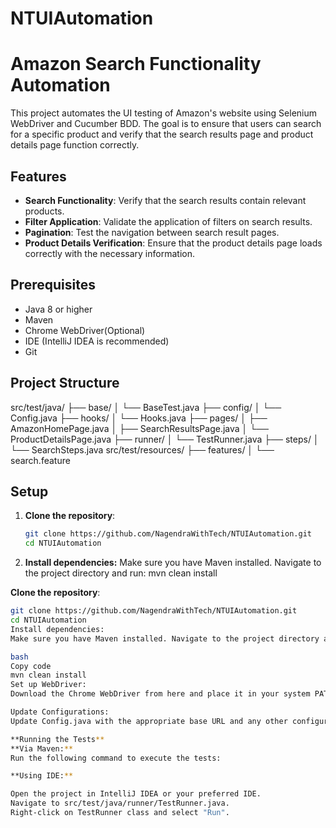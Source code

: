 # NTUIAutomation
# Amazon Search Functionality Automation

This project automates the UI testing of Amazon's website using Selenium WebDriver and Cucumber BDD. The goal is to ensure that users can search for a specific product and verify that the search results page and product details page function correctly.

## Features

- **Search Functionality**: Verify that the search results contain relevant products.
- **Filter Application**: Validate the application of filters on search results.
- **Pagination**: Test the navigation between search result pages.
- **Product Details Verification**: Ensure that the product details page loads correctly with the necessary information.

## Prerequisites

- Java 8 or higher
- Maven
- Chrome WebDriver(Optional)
- IDE (IntelliJ IDEA is recommended)
- Git

## Project Structure

src/test/java/
├── base/
│ └── BaseTest.java
├── config/
│ └── Config.java
├── hooks/
│ └── Hooks.java
├── pages/
│ ├── AmazonHomePage.java
│ ├── SearchResultsPage.java
│ └── ProductDetailsPage.java
├── runner/
│ └── TestRunner.java
├── steps/
│ └── SearchSteps.java
src/test/resources/
├── features/
│ └── search.feature


## Setup

1. **Clone the repository**:
   ```bash
   git clone https://github.com/NagendraWithTech/NTUIAutomation.git
   cd NTUIAutomation

2. **Install dependencies:**
Make sure you have Maven installed. Navigate to the project directory and run:
mvn clean install



 **Clone the repository**:
   ```bash
   git clone https://github.com/NagendraWithTech/NTUIAutomation.git
   cd NTUIAutomation
Install dependencies:
Make sure you have Maven installed. Navigate to the project directory and run:

bash
Copy code
mvn clean install
Set up WebDriver:
Download the Chrome WebDriver from here and place it in your system PATH or specify the path in the BaseTest setup.

Update Configurations:
Update Config.java with the appropriate base URL and any other configurations.

**Running the Tests**
**Via Maven:**
Run the following command to execute the tests:

**Using IDE:**

Open the project in IntelliJ IDEA or your preferred IDE.
Navigate to src/test/java/runner/TestRunner.java.
Right-click on TestRunner class and select "Run".
